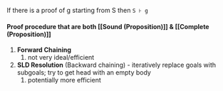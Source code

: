 If there is a proof of g starting from S then `S ⊦ g`

#### Proof procedure that are both [[Sound (Proposition)]] & [[Complete (Proposition)]]
1. **Forward Chaining**
    1. not very ideal/efficient
2. **SLD Resolution** (Backward chaining) - iteratively replace goals with subgoals; try to get head with an empty body
    1. potentially more efficient